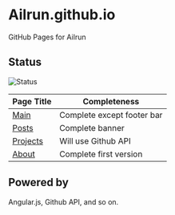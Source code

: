 # Ailrun.github.io
GitHub Pages for Ailrun

## Status

![Status][Status]

| Page Title                                        | Completeness               |
|---------------------------------------------------|----------------------------|
| [Main](https://ailrun.github.io/#Main)            | Complete except footer bar |
| [Posts](https://ailrun.github.io/#Posts)          | Complete banner            |
| [Projects](https://ailrun.github.io/#Projects)    | Will use Github API        |
| [About](https://ailrun.github.io/#About)          | Complete first version     |

## Powered by
Angular.js, Github API, and so on.

[Status]: https://img.shields.io/badge/Status-OnGoing-blue.svg
